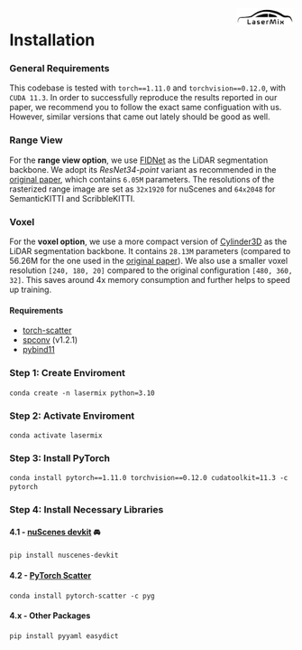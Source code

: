<img src="../figs/logo.png" align="right" width="20%">

# Installation

### General Requirements

This codebase is tested with `torch==1.11.0` and `torchvision==0.12.0`, with `CUDA 11.3`. In order to successfully reproduce the results reported in our paper, we recommend you to follow the exact same configuation with us. However, similar versions that came out lately should be good as well.

### Range View

For the **range view option**, we use [FIDNet](https://github.com/placeforyiming/IROS21-FIDNet-SemanticKITTI) as the LiDAR segmentation backbone. We adopt its *ResNet34-point* variant as recommended in the [original paper](https://arxiv.org/abs/2109.03787), which contains `6.05M` parameters. The resolutions of the rasterized range image are set as `32x1920` for nuScenes and `64x2048` for SemanticKITTI and ScribbleKITTI.


### Voxel
For the **voxel option**, we use a more compact version of [Cylinder3D](https://github.com/xinge008/Cylinder3D) as the LiDAR segmentation backbone. It contains `28.13M` parameters (compared to 56.26M for the one used in the [original paper](https://arxiv.org/abs/2011.10033)). We also use a smaller voxel resolution `[240, 180, 20]` compared to the original configuration `[480, 360, 32]`. This saves around 4x memory consumption and further helps to speed up training.

#### Requirements
- [torch-scatter](https://github.com/rusty1s/pytorch_scatter)
- [spconv](https://github.com/traveller59/spconv/tree/v1.2.1) (v1.2.1)
- [pybind11](https://github.com/pybind/pybind11/tree/085a29436a8c472caaaf7157aa644b571079bcaa)


### Step 1: Create Enviroment
```
conda create -n lasermix python=3.10
```

### Step 2: Activate Enviroment
```
conda activate lasermix
```

### Step 3: Install PyTorch
```
conda install pytorch==1.11.0 torchvision==0.12.0 cudatoolkit=11.3 -c pytorch
```

### Step 4: Install Necessary Libraries
#### 4.1 - [nuScenes devkit](https://github.com/nutonomy/nuscenes-devkit) :oncoming_automobile:
```
pip install nuscenes-devkit 
```

#### 4.2 - [PyTorch Scatter](https://github.com/rusty1s/pytorch_scatter)
```
conda install pytorch-scatter -c pyg
```

#### 4.x - Other Packages
```
pip install pyyaml easydict
```



